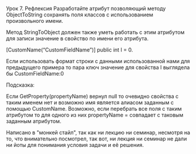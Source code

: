 Урок 7. Рефлексия
Разработайте атрибут позволяющий методу ObjectToString сохранять поля классов с использованием произвольного имени.

Метод StringToObject должен также уметь работать с этим атрибутом для записи значение в свойство по имени его атрибута.

[CustomName(“CustomFieldName”)]
public int I = 0.

Если использовать формат строки с данными использованной нами для предыдущего примера то пара ключ значение для свойства I выглядела бы CustomFieldName:0

Подсказка:

Если GetProperty(propertyName) вернул null то очевидно свойства с таким именем нет и возможно имя является алиасом заданным с помощью CustomName. Возможно, если перебрать все поля с таким атрибутом то для одного из них propertyName = совпадает с таковым заданным атрибутом.

Написано в "монкей стайл", так как ни лекцию ни семинар, несмотря на то, что внимательно посмотрел, так вот, ни лекция ни семинар не дали ни йоты для понимания условия задачи и её решения.
